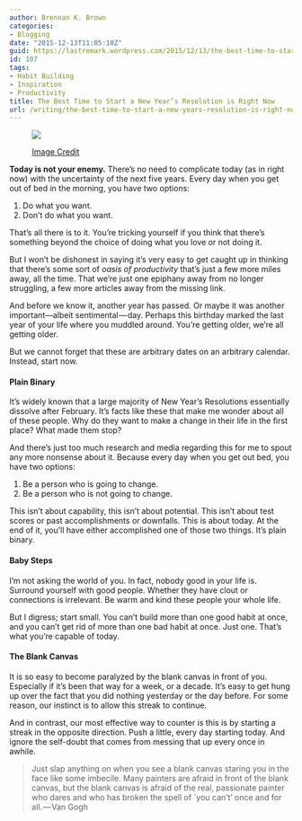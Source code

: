 ```yaml
---
author: Brennan K. Brown
categories:
- Blogging
date: "2015-12-13T11:05:10Z"
guid: https://lastremark.wordpress.com/2015/12/13/the-best-time-to-start-a-new-years-resolution-is-right-now/
id: 107
tags:
- Habit Building
- Inspiration
- Productivity
title: The Best Time to Start a New Year’s Resolution is Right Now
url: /writing/the-best-time-to-start-a-new-years-resolution-is-right-now/
---
```


<figure class="wp-caption">

<img data-width="1600" data-height="1067" src="https://cdn-images-1.medium.com/max/2560/1*3r2T5mPRtkLAUStN3se2Qw.jpeg" /> <figcaption class="wp-caption-text"><a href="https://www.pexels.com/photo/scrabble-resolutions-3297/" target="_blank" rel="noopener noreferrer">Image Credit</a></figcaption></figure>

<b>Today is not your enemy.</b> There’s no need to complicate today (as in right now) with the uncertainty of the next five years. Every day when you get out of bed in the morning, you have two options:

1. Do what you want.
2. Don’t do what you want.

That’s all there is to it. You’re tricking yourself if you think that there’s something beyond the choice of doing what you love or not doing it.

But I won’t be dishonest in saying it’s very easy to get caught up in thinking that there’s some sort of _oasis of productivity_ that’s just a few more miles away, all the time. That we’re just one epiphany away from no longer struggling, a few more articles away from the missing link.

<!--more-->

And before we know it, another year has passed. Or maybe it was another important—albeit sentimental — day. Perhaps this birthday marked the last year of your life where you muddled around. You’re getting older, we’re all getting older.

But we cannot forget that these are arbitrary dates on an arbitrary calendar. Instead, start now.

#### Plain Binary

It’s widely known that a large majority of New Year’s Resolutions essentially dissolve after February. It’s facts like these that make me wonder about all of these people. Why do they want to make a change in their life in the first place? What made them stop?

And there’s just too much research and media regarding this for me to spout any more nonsense about it. Because every day when you get out bed, you have two options:

1. Be a person who is going to change.
2. Be a person who is not going to change.

This isn’t about capability, this isn’t about potential. This isn’t about test scores or past accomplishments or downfalls. This is about today. At the end of it, you’ll have either accomplished one of those two things. It’s plain binary.

#### Baby Steps

I’m not asking the world of you. In fact, nobody good in your life is. Surround yourself with good people. Whether they have clout or connections is irrelevant. Be warm and kind these people your whole life.

But I digress; start small. You can’t build more than one good habit at once, and you can’t get rid of more than one bad habit at once. Just one. That’s what you’re capable of today.

#### The Blank Canvas

It is so easy to become paralyzed by the blank canvas in front of you. Especially if it’s been that way for a week, or a decade. It’s easy to get hung up over the fact that you did nothing yesterday or the day before. For some reason, our instinct is to allow this streak to continue.

And in contrast, our most effective way to counter is this is by starting a streak in the opposite direction. Push a little, every day starting today. And ignore the self-doubt that comes from messing that up every once in awhile.

> Just slap anything on when you see a blank canvas staring you in the face like some imbecile. Many painters are afraid in front of the blank canvas, but the blank canvas is afraid of the real, passionate painter who dares and who has broken the spell of \`you can’t’ once and for all. — Van Gogh
